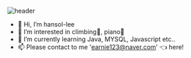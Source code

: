 ![header](https://capsule-render.vercel.app/api?type=waving&color=F4D47B&height=200&section=header&text=🦉%20happy!&fontSize=70) 
 

- 👋 Hi, I’m hansol-lee
- 👀 I’m interested in climbing🧗‍, piano🎹
- 🌱 I’m currently learning Java, MYSQL, Javascript etc..
- 📫 Please contact to me 'earnie123@naver.com' 👈 here!

<!---
21ssol/21ssol is a ✨ special ✨ repository because its `README.md` (this file) appears on your GitHub profile.
You can click the Preview link to take a look at your changes.
--->
